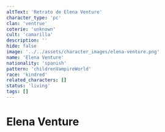 ```yaml
---
altText: 'Retrato de Elena Venture'
character_type: 'pc'
clan: 'ventrue'
coterie: 'unknown'
cult: 'camarilla'
description: ''
hide: false
image: '../../assets/character_images/elena-venture.png'
name: 'Elena Venture'
nationality: 'spanish'
pattern: 'childrenVampireWorld'
race: 'kindred'
related_characters: []
status: 'living'
tags: []
---
```


# Elena Venture
